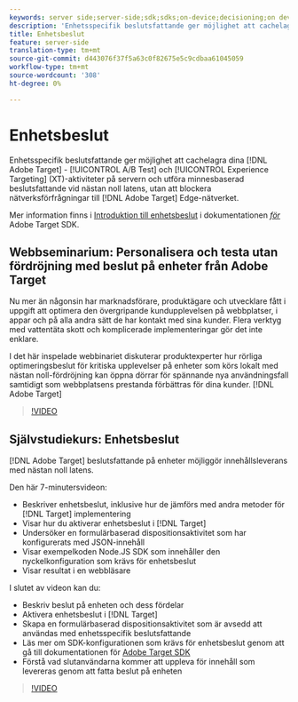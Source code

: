 ```yaml
---
keywords: server side;server-side;sdk;sdks;on-device;decisioning;on device;ondevice;zero latency;latency;near-zero;node.js
description: 'Enhetsspecifik beslutsfattande ger möjlighet att cachelagra dina Adobe Target A/B- och Experience Targeting-aktiviteter (XT) på servern och utföra minnesbaserad beslutsfattande med nästan ingen fördröjning, utan att blockera nätverksförfrågningar till Adobe Target Edge Network. '
title: Enhetsbeslut
feature: server-side
translation-type: tm+mt
source-git-commit: d443076f37f5a63c0f82675e5c9cdbaa61045059
workflow-type: tm+mt
source-wordcount: '308'
ht-degree: 0%

---
```



# Enhetsbeslut

Enhetsspecifik beslutsfattande ger möjlighet att cachelagra dina [!DNL Adobe Target] - [!UICONTROL A/B Test] och [!UICONTROL Experience Targeting] (XT)-aktiviteter på servern och utföra minnesbaserad beslutsfattande vid nästan noll latens, utan att blockera nätverksförfrågningar till [!DNL Adobe Target] Edge-nätverket.

Mer information finns i [Introduktion till enhetsbeslut](https://adobetarget-sdks.gitbook.io/docs/on-device-decisioning/introduction-to-on-device-decisioning) i dokumentationen *[för](https://adobetarget-sdks.gitbook.io/docs/)* Adobe Target SDK.

## Webbseminarium: Personalisera och testa utan fördröjning med beslut på enheter från Adobe Target

Nu mer än någonsin har marknadsförare, produktägare och utvecklare fått i uppgift att optimera den övergripande kundupplevelsen på webbplatser, i appar och på alla andra sätt de har kontakt med sina kunder. Flera verktyg med vattentäta skott och komplicerade implementeringar gör det inte enklare.

I det här inspelade webbinariet diskuterar produktexperter hur rörliga optimeringsbeslut för kritiska upplevelser på enheter som körs lokalt med nästan noll-fördröjning kan öppna dörrar för spännande nya användningsfall samtidigt som webbplatsens prestanda förbättras för dina kunder. [!DNL Adobe Target]

>[!VIDEO](https://video.tv.adobe.com/v/328148)

## Självstudiekurs: Enhetsbeslut

[!DNL Adobe Target] beslutsfattande på enheter möjliggör innehållsleverans med nästan noll latens.

Den här 7-minutersvideon:

* Beskriver enhetsbeslut, inklusive hur de jämförs med andra metoder för [!DNL Target] implementering
* Visar hur du aktiverar enhetsbeslut i [!DNL Target]
* Undersöker en formulärbaserad dispositionsaktivitet som har konfigurerats med JSON-innehåll
* Visar exempelkoden Node.JS SDK som innehåller den nyckelkonfiguration som krävs för enhetsbeslut
* Visar resultat i en webbläsare

I slutet av videon kan du:

* Beskriv beslut på enheten och dess fördelar
* Aktivera enhetsbeslut i [!DNL Target]
* Skapa en formulärbaserad dispositionsaktivitet som är avsedd att användas med enhetsspecifik beslutsfattande
* Läs mer om SDK-konfigurationen som krävs för enhetsbeslut genom att gå till dokumentationen för [Adobe Target SDK](https://adobetarget-sdks.gitbook.io/docs/on-device-decisioning/introduction-to-on-device-decisioning)
* Förstå vad slutanvändarna kommer att uppleva för innehåll som levereras genom att fatta beslut på enheten

>[!VIDEO](https://video.tv.adobe.com/v/329032)